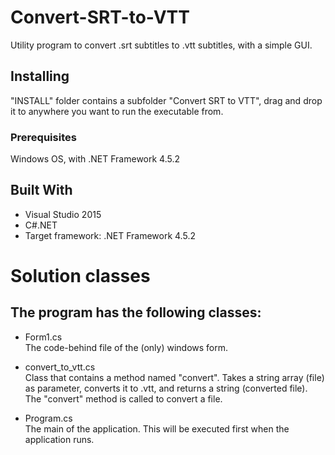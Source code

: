 # Convert-SRT-to-VTT
Utility program to convert .srt subtitles to .vtt subtitles, with a simple GUI.

## Installing
"INSTALL" folder contains a subfolder "Convert SRT to VTT", drag and drop it to anywhere you want to run the executable from.

### Prerequisites
Windows OS, with .NET Framework 4.5.2

## Built With
* Visual Studio 2015
* C#.NET
* Target framework: .NET Framework 4.5.2

# Solution classes

## The program has the following classes:
* Form1.cs  
The code-behind file of the (only) windows form.  

* convert_to_vtt.cs  
Class that contains a method named "convert". Takes a string array (file) as parameter, converts it to .vtt, and returns a string (converted file).  
The "convert" method is called to convert a file.  

* Program.cs  
The main of the application. This will be executed first when the application runs.  
